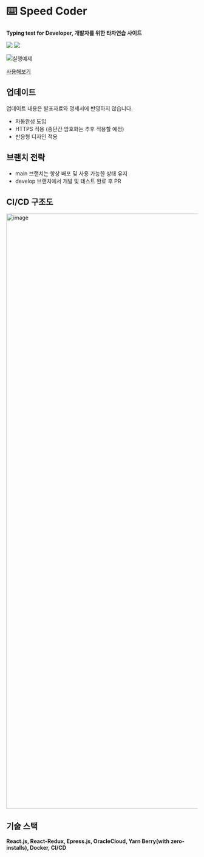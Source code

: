 # ⌨️ Speed Coder
**Typing test for Developer, 개발자를 위한 타자연습 사이트**  

<img src="https://img.shields.io/github/actions/workflow/status/Seol-JY/SpeedCoder/main.yml"> <img src="https://img.shields.io/youtube/views/ESrgpNHbPMg?style=flat">

![실행예제](https://user-images.githubusercontent.com/70826982/212483409-55ea62a0-e529-4b03-bcd4-192192758b9f.gif)

[사용해보기](https://speedcoder.seol.pro/)

## 업데이트

업데이트 내용은 발표자료와 명세서에 반영하지 않습니다.

- 자동완성 도입
- HTTPS 적용 (종단간 암호화는 추후 적용할 예정)
- 반응형 디자인 적용

## 브랜치 전략

- main 브랜치는 항상 배포 및 사용 가능한 상태 유지
- develop 브랜치에서 개발 및 테스트 완료 후 PR

## CI/CD 구조도

<img width="1563" alt="image" src="https://user-images.githubusercontent.com/70826982/212484020-4adff689-e4da-4894-8abb-594b683fa783.png">

## 기술 스택

**React.js, React-Redux, Epress.js, OracleCloud, Yarn Berry(with zero-installs), Docker, CI/CD**
